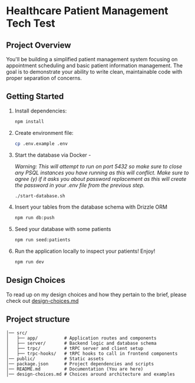 # Healthcare Patient Management Tech Test

## Project Overview

You'll be building a simplified patient management system focusing on appointment scheduling and basic patient information management. The goal is to demonstrate your ability to write clean, maintainable code with proper separation of concerns.

## Getting Started

1. Install dependencies:
   ```bash
   npm install
   ```
2. Create environment file:
   ```bash
   cp .env.example .env
   ```
3. Start the database via Docker -

   _Warning: This will attempt to run on port 5432 so make sure to close any PSQL instances you have running as this will conflict. Make sure to agree (y) if it asks you about password replacement as this will create the password in your .env file from the previous step._

   ```bash
   ./start-database.sh
   ```

4. Insert your tables from the database schema with Drizzle ORM
   ```bash
   npm run db:push
   ```
5. Seed your database with some patients

   ```bash
   npm run seed:patients
   ```

6. Run the application locally to inspect your patients! Enjoy!
   ```bash
   npm run dev
   ```

## Design Choices

To read up on my design choices and how they pertain to the brief, please check out [design-choices.md](./design-choices.md)

## Project structure

```
│── src/
│   ├── app/          # Application routes and components
│   ├── server/       # Backend logic and database schema
│   ├── trpc/         # tRPC server and client setup
│   ├── trpc-hooks/   # tRPC hooks to call in frontend components
│── public/           # Static assets
│── package.json      # Project dependencies and scripts
│── README.md         # Documentation (You are here)
│── design-choices.md # Choices around architecture and examples
```
